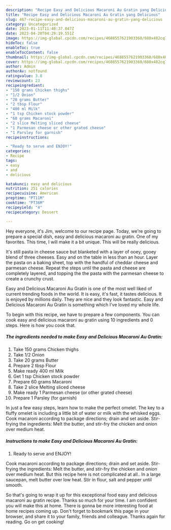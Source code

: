 ```yaml
---
description: "Recipe Easy and Delicious Macaroni Au Gratin yang Delicious"
title: "Recipe Easy and Delicious Macaroni Au Gratin yang Delicious"
slug: 467-recipe-easy-and-delicious-macaroni-au-gratin-yang-delicious
category: Uncategorized
date: 2023-01-11T11:40:37.047Z
date: 2023-04-20T04:29:19.551Z
image: https://img-global.cpcdn.com/recipes/4688557621903360/680x482cq70/easy-and-delicious-macaroni-au-gratin-recipe-main-photo.jpg
hideToc: false
enableToc: true
enableTocContent: false
thumbnail: https://img-global.cpcdn.com/recipes/4688557621903360/680x482cq70/easy-and-delicious-macaroni-au-gratin-recipe-main-photo.jpg
cover: https://img-global.cpcdn.com/recipes/4688557621903360/680x482cq70/easy-and-delicious-macaroni-au-gratin-recipe-main-photo.jpg
author: Admin
authorAv: notfound
ratingvalue: 3.8
reviewcount: 23
recipeingredient:
- "150 grams Chicken thighs"
- "1/2 Onion"
- "20 grams Butter"
- "2 tbsp Flour"
- "400 ml Milk"
- "1 tsp Chicken stock powder"
- "60 grams Macaroni"
- "2 slice Melting sliced cheese"
- "1 Parmesan cheese or other grated cheese"
- "1 Parsley for garnish"
recipeinstructions:

- "Ready to serve and ENJOY!"
categories:
- Recipe
tags:
- easy
- and
- delicious

katakunci: easy and delicious 
nutrition: 251 calories
recipecuisine: American
preptime: "PT11M"
cooktime: "PT36M"
recipeyield: "4"
recipecategory: Dessert

---
```



Hey everyone, it's Jim, welcome to our recipe page. Today, we're going to prepare a special dish, easy and delicious macaroni au gratin. One of my favorites. This time, I will make it a bit unique. This will be really delicious.

It&#39;s still pasta in cheese sauce but blanketed with a layer of ooey, gooey blend of three cheeses. Easy and on the table in less than an hour. Layer the pasta on a baking sheet, top with the handful of cheddar cheese and parmesan cheese. Repeat the steps until the pasta and cheese are completely layered, and topping the the pasta with the parmesan cheese to create a crunchy crust.

Easy and Delicious Macaroni Au Gratin is one of the most well liked of current trending foods in the world. It is easy, it's fast, it tastes delicious. It is enjoyed by millions daily. They are nice and they look fantastic. Easy and Delicious Macaroni Au Gratin is something which I've loved my whole life.


To begin with this recipe, we have to prepare a few components. You can cook easy and delicious macaroni au gratin using 10 ingredients and 0 steps. Here is how you cook that.

<!--inarticleads1-->

##### The ingredients needed to make Easy and Delicious Macaroni Au Gratin:

1. Take 150 grams Chicken thighs
1. Take 1/2 Onion
1. Take 20 grams Butter
1. Prepare 2 tbsp Flour
1. Make ready 400 ml Milk
1. Get 1 tsp Chicken stock powder
1. Prepare 60 grams Macaroni
1. Take 2 slice Melting sliced cheese
1. Make ready 1 Parmesan cheese (or other grated cheese)
1. Prepare 1 Parsley (for garnish)


In just a few easy steps, learn how to make the perfect omelet. The key to a fluffy omelet is including a little bit of water or milk with the whisked eggs. Cook macaroni according to package directions; drain and set aside. Stir-frying the ingredients: Melt the butter, and stir-fry the chicken and onion over medium heat. 

<!--inarticleads2-->

##### Instructions to make Easy and Delicious Macaroni Au Gratin:


1. Ready to serve and ENJOY!

Cook macaroni according to package directions; drain and set aside. Stir-frying the ingredients: Melt the butter, and stir-fry the chicken and onion over medium heat. But this recipe here is not complicated at all.. In a large saucepan, melt butter over low heat. Stir in flour, salt and pepper until smooth. 

So that's going to wrap it up for this exceptional food easy and delicious macaroni au gratin recipe. Thanks so much for your time. I am confident you will make this at home. There is gonna be more interesting food at home recipes coming up. Don't forget to bookmark this page in your browser, and share it to your family, friends and colleague. Thanks again for reading. Go on get cooking!
